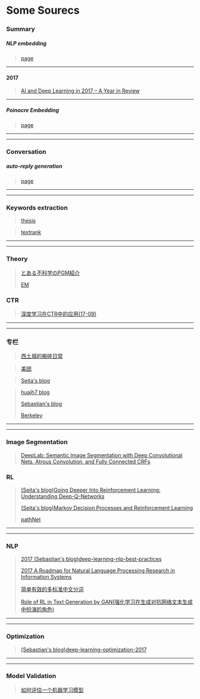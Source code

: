 # Some Sourecs

### Summary 
##### NLP embedding 
> [page](http://ruder.io/word-embeddings-2017/)

---
#### 2017
> [AI and Deep Learning in 2017 – A Year in Review](http://www.wildml.com/2017/12/ai-and-deep-learning-in-2017-a-year-in-review/)

---
##### Poinacre Embedding
> [page](https://markhkim.com/foundtechnicalities/poincare-embeddings-of-neural-networks/)

---
---
### Conversation

##### auto-reply generation
> [page](https://arxiv.org/pdf/1702.05512v3.pdf)

---
---
### Keywords extraction
> [thesis](http://nlp.csai.tsinghua.edu.cn/~lzy/publications/phd_thesis.pdf)

> [textrank]()

---
---
### Theory 

> [とある不科学のPGM紹介](https://app.yinxiang.com/shard/s20/nl/3397574/597a1b37-612f-4ba2-be0e-2e96597ff6cf/)
> 
> [EM](https://www.zhihu.com/question/40797593/answer/275171156?utm_source=com.tencent.wework&utm_medium=social)


### CTR

> [深度学习在CTR中的应用(17-09)](http://www.tk4479.net/jediael_lu/article/details/77772591)

---
---
### 专栏

> [西土城的搬砖日常](https://zhuanlan.zhihu.com/xitucheng10)

> [美团](https://tech.meituan.com/deep-understanding-of-ffm-principles-and-practices.html)

> [Seita's blog](https://danieltakeshi.github.io/archive.html)

> [huajh7 blog](http://blog.huajh7.com/archives/)
> 
> [Sebastian's blog](http://ruder.io/)
> 
> [Berkeley](http://bair.berkeley.edu/blog/archive/)
---
---

### Image Segmentation
> [DeepLab: Semantic Image Segmentation with Deep Convolutional Nets, Atrous Convolution, and Fully Connected CRFs](http://liangchiehchen.com/projects/DeepLab.html)

### RL
> [(Seita's blog)Going Deeper Into Reinforcement Learning: Understanding Deep-Q-Networks](https://danieltakeshi.github.io/2016/12/01/going-deeper-into-reinforcement-learning-understanding-dqn/)
> 
> [(Seita's blog)Markov Decision Processes and Reinforcement Learning](https://danieltakeshi.github.io/2015-08-02-markov-decision-processes-and-reinforcement-learning/)
> 
> [pathNet](https://medium.com/intuitionmachine/pathnet-a-modular-deep-learning-architecture-for-agi-5302fcf53273)
---
---

### NLP
> [2017 (Sebastian's blog)deep-learning-nlp-best-practices](http://ruder.io/deep-learning-nlp-best-practices/)
> 
> [2017 A Roadmap for Natural Language Processing Research in Information Systems](https://pdfs.semanticscholar.org/2691/3f8e2eade1462669acb79f4e71c90b42fe20.pdf)
>
> [简单有效的多标准中文分词](https://mp.weixin.qq.com/s?__biz=MzA4NDEyMzc2Mw==&mid=2649678573&idx=1&sn=41ef2bb98cc734c4dc4f39efa71b7935&chksm=87f64bf1b081c2e7994a0890045e1b0538f81b8f917602c7db26fd33fedd5f5b2383c0fab476&scene=0&key=993397a0dcaf36fdc9e990190705c074a7f69fd5e100de9a94cf9f8fe349cc7c1f6d888e1a4714184dba121a7430e4b65cd96895a7ecfc54d758a83cd7e4032ccbe377cfe5db048baaa1466dbdd87abf&ascene=0&uin=MTE0MDI2MDcyMA%3D%3D&devicetype=iMac+MacBook9%2C1+OSX+OSX+10.12.6+build(16G29)&version=12020010&nettype=WIFI&lang=zh_CN&fontScale=100&pass_ticket=xlSwMloh5WPivwRHzjFCitEe2PASPp4zZ%2FD04eJlhpC20mNQagnvHCjAMUqJ566T)
> 
> [Role of RL in Text Generation by GAN(强化学习在生成对抗网络文本生成中扮演的角色)](https://zhuanlan.zhihu.com/p/29168803)
> 
---
---

### Optimization
> [(Sebastian's blog)deep-learning-optimization-2017](http://ruder.io/deep-learning-optimization-2017/index.html)
> 
---
---

### Model Validation

> [如何评估一个机器学习模型](https://www.jianshu.com/p/6ffa3df3ec86)